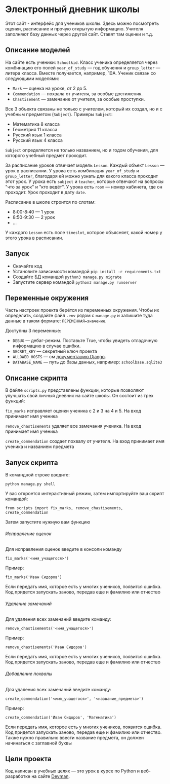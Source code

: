 # Электронный дневник школы

Этот сайт - интерфейс для учеников школы. Здесь можно посмотреть оценки, расписание и прочую открытую информацию. Учителя заполняют базу данных через другой сайт. Ставят там оценки и т.д.

## Описание моделей

На сайте есть ученики: `Schoolkid`. Класс ученика определяется через комбинацию его полей `year_of_study` — год обучения и `group_letter` — литера класса. Вместе получается, например, 10А. Ученик связан со следующими моделями:

- `Mark` — оценка на уроке, от 2 до 5.
- `Commendation` — похвала от учителя, за особые достижения.
- `Chastisement` — замечание от учителя, за особые проступки.

Все 3 объекта связаны не только с учителем, который их создал, но и с учебным предметом (`Subject`). Примеры `Subject`:

- Математика 8 класса
- Геометрия 11 класса
- Русский язык 1 класса
- Русский язык 4 класса

`Subject` определяется не только названием, но и годом обучения, для которого учебный предмет проходит.

За расписание уроков отвечает модель `Lesson`. Каждый объект `Lesson` — урок в расписании. У урока есть комбинация `year_of_study` и `group_letter`, благодаря ей можно узнать для какого класса проходит этот урок. У урока есть `subject` и `teacher`, которые отвечают на вопросы "что за урок" и "кто ведёт". У урока есть `room` — номер кабинета, где он проходит. Урок проходит в дату `date`.

Расписание в школе строится по слотам:

- 8:00-8:40 — 1 урок
- 8:50-9:30 — 2 урок
- ...

У каждого `Lesson` есть поле `timeslot`, которое объясняет, какой номер у этого урока в расписании.

## Запуск

- Скачайте код
- Установите зависимости командой `pip install -r requirements.txt`
- Создайте БД командой `python3 manage.py migrate`
- Запустите сервер командой `python3 manage.py runserver`

## Переменные окружения

Часть настроек проекта берётся из переменных окружения. Чтобы их определить, создайте файл `.env` рядом с `manage.py` и запишите туда данные в таком формате: `ПЕРЕМЕННАЯ=значение`.

Доступны 3 переменные:
- `DEBUG` — дебаг-режим. Поставьте True, чтобы увидеть отладочную информацию в случае ошибки.
- `SECRET_KEY` — секретный ключ проекта
- `ALLOWED_HOSTS` — см [документацию Django](https://docs.djangoproject.com/en/3.1/ref/settings/#allowed-hosts).
- `DATABASE_NAME` — путь до базы данных, например: `schoolbase.sqlite3`

## Описание скрипта

В файле `scripts.py` представлены функции, которые позволяют улучшать свой личный дневник на сайте школы. Он состоит из трех функций:

`fix_marks` исправляет оценки ученика с 2 и 3 на 4 и 5. На вход принимает имя ученика

`remove_chastisements` удаляет все замечания ученика. На вход принимает имя ученика

`create_commendation` создает похвалу от учителя. На вход принимает имя ученика и названием предмета

## Запуск скрипта

В командной строке введите:

```
python manage.py shell
```

У вас откроется интерактивный режим, затем импортируйте ваш скрипт командой:

```
from scripts import fix_marks, remove_chastisements, create_commendation
```

Затем запустите нужную вам функцию

###### Исправление оценок

Для исправления оценок введите в консоли команду 

```
fix_marks('<имя_учащегося>') 
```

Пример:

```
fix_marks('Иван Сидоров')
```

Если передать имя, которое есть у многих учеников, появится ошибка. Код придется запускать заново, передав еще и фамилию или отчество

###### Удаление замечаний

Для удаления всех замечаний введите команду:

```
remove_chastisements('<имя_учащегося>') 
```

Пример:

```
remove_chastisements('Иван Сидоров')
```

Если передать имя, которое есть у многих учеников, появится ошибка. Код придется запускать заново, передав еще и фамилию или отчество

###### Добавление похвалы

Для удаления всех замечаний введите команду:

```
create_commendation('<имя_учащегося>', '<название_предмета>') 
```

Пример:

```
create_commendation('Иван Сидоров', 'Математика')
```

Если передать имя, которое есть у многих учеников, появится ошибка. Код придется запускать заново, передав еще и фамилию или отчество. Также нужно правильно ввести название предмета, он должен начинаться с заглавной буквы

## Цели проекта

Код написан в учебных целях — это урок в курсе по Python и веб-разработке на сайте [Devman](https://dvmn.org).
